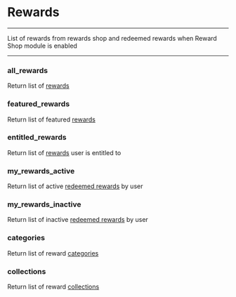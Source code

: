 # Rewards

---

List of rewards from rewards shop and redeemed rewards when Reward Shop module is enabled

---

### all\_rewards

Return list of [rewards](liquid/variables/reward.md)



### featured\_rewards

Return list of featured [rewards](liquid/variables/reward.md)



### entitled\_rewards

Return list of [rewards](liquid/variables/reward.md) user is entitled to



### my\_rewards\_active

Return list of active [redeemed rewards](liquid/variables/reward-txn.md) by user



### my\_rewards\_inactive

Return list of inactive [redeemed rewards](liquid/variables/reward-txn.md) by user



### categories

Return list of reward [categories](liquid/variables/pages/term.md)



### collections

Return list of reward [collections](liquid/variables/pages/term.md)

